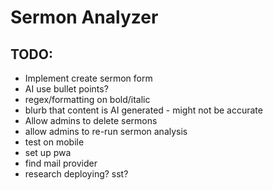 # Sermon Analyzer

## TODO:
* Implement create sermon form
* AI use bullet points?
* regex/formatting on bold/italic
* blurb that content is AI generated - might not be accurate
* Allow admins to delete sermons
* allow admins to re-run sermon analysis
* test on mobile
* set up pwa
* find mail provider
* research deploying? sst?